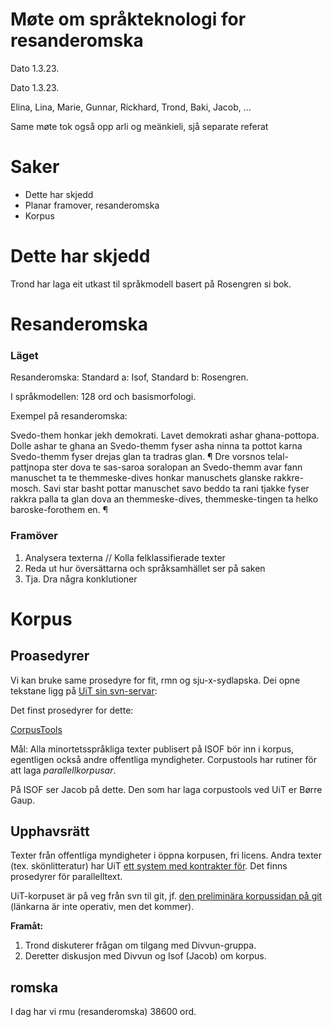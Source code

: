 Møte om språkteknologi for resanderomska
========================================

Dato 1.3.23.

Dato 1.3.23.

Elina, Lina, Marie, Gunnar, Rickhard, Trond, Baki, Jacob, ...

Same møte tok også opp arli og meänkieli, sjå separate referat

# Saker

- Dette har skjedd
- Planar framover, resanderomska
- Korpus


# Dette har skjedd

Trond har laga eit utkast til språkmodell basert på Rosengren si bok.


# Resanderomska

### Läget
Resanderomska: Standard a: Isof, Standard b: Rosengren. 


I språkmodellen: 128 ord och basismorfologi.

Exempel på resanderomska:

Svedo-them honkar jekh demokrati. Lavet demokrati ashar ghana-pottopa. Dolle ashar te ghana an Svedo-themm fyser asha ninna ta pottot karna Svedo-themm fyser drejas glan ta tradras glan. ¶
Dre vorsnos telal-pattjnopa ster dova te sas-saroa soralopan an Svedo-themm avar fann manuschet ta te themmeske-dives honkar manuschets glanske rakkre-mosch. Savi star basht pottar manuschet savo beddo ta rani tjakke fyser rakkra palla ta glan dova an themmeske-dives, themmeske-tingen ta helko baroske-forothem en. ¶

### Framöver

1. Analysera texterna // Kolla felklassifierade texter
2. Reda ut hur översättarna och språksamhället ser på saken
3. Tja. Dra några konklutioner



# Korpus

## Proasedyrer

Vi kan bruke same prosedyre for fit, rmn og sju-x-sydlapska. Dei opne tekstane ligg på [UiT sin svn-servar](https://gtsvn.uit.no/freecorpus/orig/): 

Det finst prosedyrer for dette:
    
[CorpusTools](https://giellalt.github.io/ling/CorpusTools.html)

Mål: Alla minortetsspråkliga texter publisert på ISOF bör inn i korpus, egentligen också andre offentliga myndigheter. Corpustools har rutiner för att laga *parallellkorpusar*.

På ISOF ser Jacob på dette. Den som har laga corpustools ved UiT er Børre Gaup.

## Upphavsrätt

Texter från offentliga myndigheter i öppna korpusen, fri licens. Andra texter (tex. skönlitteratur) har UiT [ett system med kontrakter för](https://giellalt.github.io/infra/corpus_collectors_howto.html). Det finns prosedyrer för parallelltext.

UiT-korpuset är på veg från svn til git, jf. [den preliminära korpussidan på git](https://giellalt.github.io/CorpusResources.html) (länkarna är inte operativ, men det kommer).

**Framåt:**

1. Trond diskuterer frågan om tilgang med Divvun-gruppa.
2. Deretter diskusjon med Divvun og Isof (Jacob) om korpus.

## romska

I dag har vi  rmu (resanderomska) 38600 ord. 






